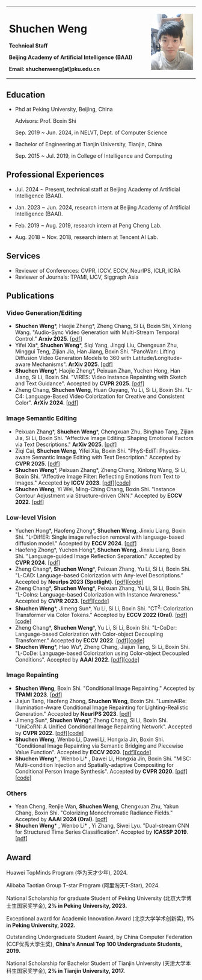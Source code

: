 <table border="0">
  <tr>
    <td width="75%">
      <h1>Shuchen Weng</h1>
      <p><b>Technical Staff</b></p>
      <p><b>Beijing Academy of Artificial Intelligence (BAAI)</b></p>
      <p><b>Email: shuchenweng[at]pku.edu.cn</b></p>
    </td>
    <td width="25%">
      <img src="/photo.jpg" width="100%">
    </td>
  </tr>
</table>

## Education
- Phd at Peking University, Beijing, China

  Advisors: Prof. Boxin Shi

  Sep. 2019 ~ Jun. 2024, in NELVT, Dept. of Computer Science

- Bachelor of Engineering at Tianjin University, Tianjin, China

  Sep. 2015 ~ Jul. 2019, in College of Intelligence and Computing

## Professional Experiences
- Jul. 2024 ~ Present, technical staff at Beijing Academy of Artificial Intelligence (BAAI).

- Jan. 2023 ~ Jun. 2024, research intern at Beijing Academy of Artificial Intelligence (BAAI).

- Feb. 2019 ~ Aug. 2019, research intern at Peng Cheng Lab.

- Aug. 2018 ~ Nov. 2018, research intern at Tencent AI Lab.

## Services
- Reviewer of Conferences: CVPR, ICCV, ECCV, NeurIPS, ICLR, ICRA
- Reviewer of Journals: TPAMI, IJCV, Siggraph Asia

## Publications
### Video Generation/Editing
- <b>Shuchen Weng</b>\*, Haojie Zheng\*, Zheng Chang, Si Li, Boxin Shi, Xinlong Wang. "Audio-Sync Video Generation with Multi-Stream Temporal Control." <b>Arxiv 2025</b>. [[pdf]](https://arxiv.org/pdf/2506.08003?)
- Yifei Xia\*, <b>Shuchen Weng</b>\*, Siqi Yang, Jingqi Liu, Chengxuan Zhu, Minggui Teng, Zijian Jia, Han Jiang, Boxin Shi. "PanoWan: Lifting Diffusion Video Generation Models to 360 with Latitude/Longitude-aware Mechanisms". <b>ArXiv 2025</b>. [[pdf]](https://arxiv.org/pdf/2505.22016)
- <b>Shuchen Weng</b>\*, Haojie Zheng\*, Peixuan Zhan, Yuchen Hong, Han Jiang, Si Li, Boxin Shi. "VIRES: Video Instance Repainting with Sketch and Text Guidance". Accepted by <b>CVPR 2025</b>. [[pdf]](https://openaccess.thecvf.com/content/CVPR2025/papers/Weng_VIRES_Video_Instance_Repainting_via_Sketch_and_Text_Guided_Generation_CVPR_2025_paper.pdf)
- Zheng Chang, <b>Shuchen Weng</b>, Huan Ouyang, Yu Li, Si Li, Boxin Shi. "L-C4: Language-Based Video Colorization for Creative and Consistent Color". <b>ArXiv 2024</b>. [[pdf]](https://arxiv.org/pdf/2410.04972)


### Image Semantic Editing
- Peixuan Zhang\*, <b>Shuchen Weng</b>\*, Chengxuan Zhu, Binghao Tang, Zijian Jia, Si Li, Boxin Shi. "Affective Image Editing: Shaping Emotional Factors via Text Descriptions." <b>ArXiv 2025</b>. [[pdf]](https://arxiv.org/pdf/2505.18699?)
- Ziqi Cai, <b>Shuchen Weng</b>, Yifei Xia, Boxin Shi. "PhyS-EdiT: Physics-aware Semantic Image Editing with Text Description." Accepted by <b>CVPR 2025</b>. [[pdf]](https://openaccess.thecvf.com/content/CVPR2025/papers/Cai_PhyS-EdiT_Physics-aware_Semantic_Image_Editing_with_Text_Description_CVPR_2025_paper.pdf)
- <b>Shuchen Weng</b>\*, Peixuan Zhang\*, Zheng Chang, Xinlong Wang, Si Li, Boxin Shi. “Affective Image Filter: Reflecting Emotions from Text to Images." Accepted by <b>ICCV 2023</b>. [[pdf]](https://openaccess.thecvf.com/content/ICCV2023/papers/Weng_Affective_Image_Filter_Reflecting_Emotions_from_Text_to_Images_ICCV_2023_paper.pdf)[[code]](https://github.com/zpx0922/AIFormer)
- <b>Shuchen Weng</b>, Yi Wei, Ming-Ching Chang, Boxin Shi. "Instance Contour Adjustment via Structure-driven CNN." Accepted by <b>ECCV 2022</b>. [[pdf]](https://ci.idm.pku.edu.cn/Weng_ECCV22c.pdf)


### Low-level Vision
- Yuchen Hong\*, Haofeng Zhong\*, <b>Shuchen Weng</b>, Jinxiu Liang, Boxin Shi. "L-DiffER: Single image reflection removal with language-based diffusion model." Accepted by <b>ECCV 2024</b>. [[pdf]](https://assets.ctfassets.net/yreyglvi5sud/4uhN2PF7UyMGgiWQgCMSgi/41f4f9f46fbfa370b3ccd8fbcadbc2b3/2024______Hong_ECCV.pdf)
- Haofeng Zhong\*, Yuchen Hong\*, <b>Shuchen Weng</b>, Jinxiu Liang, Boxin Shi. "Language-guided Image Reflection Separation." Accepted by <b>CVPR 2024</b>. [[pdf]](https://assets.ctfassets.net/yreyglvi5sud/1ptZmtvx71hLcIKH5mrxWQ/c571786893f745aa5b2f2298e55cd869/Zhong_CVPR24.pdf)
- Zheng Chang\*, <b>Shuchen Weng</b>*, Peixuan Zhang, Yu Li, Si Li, Boxin Shi. "L-CAD: Language-based Colorization with Any-level Descriptions." Accepted by <b>NeurIps 2023 (Spotlight)</b>. [[pdf]](https://arxiv.org/pdf/2305.15217.pdf)[[code]](https://github.com/changzheng123/L-CAD)
- Zheng Chang\*, <b>Shuchen Weng</b>\*, Peixuan Zhang, Yu Li, Si Li, Boxin Shi. "L-CoIns: Language-based Colorization with Instance Awareness." Accepted by <b>CVPR 2023</b>. [[pdf]](https://openaccess.thecvf.com/content/CVPR2023/papers/Chang_L-CoIns_Language-Based_Colorization_With_Instance_Awareness_CVPR_2023_paper.pdf)[[code]](https://github.com/changzheng123/L-CoIns)
- <b>Shuchen Weng</b>\*, Jimeng Sun\*, Yu Li, Si Li, Boxin Shi. "CT<sup>2</sup>: Colorization Transformer via Color Tokens." Accepted by <b>ECCV 2022 (Oral)</b>. [[pdf]](https://ci.idm.pku.edu.cn/Weng_ECCV22b.pdf)[[code]](https://github.com/shuchenweng/CT2)
- Zheng Chang\*, <b>Shuchen Weng</b>\*, Yu Li, Si Li, Boxin Shi. "L-CoDer: Language-based Colorization with Color-object Decoupling Transformer." Accepted by <b>ECCV 2022</b>. [[pdf]](https://ci.idm.pku.edu.cn/Weng_ECCV22g.pdf)[[code]](https://github.com/changzheng123/L-CoDer)
- <b>Shuchen Weng</b>\*, Hao Wu\*, Zheng Chang, Jiajun Tang, Si Li, Boxin Shi. "L-CoDe: Language-based Colorization using Color-object Decoupled Conditions". Accepted by <b>AAAI 2022</b>. [[pdf]](https://ci.idm.pku.edu.cn/Weng_AAAI22.pdf)[[code]](https://github.com/changzheng123/L-CoDe)

### Image Repainting
- <b>Shuchen Weng</b>, Boxin Shi. "Conditional Image Repainting." Accepted by <b>TPAMI 2023</b>. [[pdf]](https://ieeexplore.ieee.org/stamp/stamp.jsp?tp=&arnumber=10313073)
- Jiajun Tang, Haofeng Zhong, <b>Shuchen Weng</b>, Boxin Shi. "LuminAIRe: Illumination-Aware Conditional Image Repainting for Lighting-Realistic Generation." Accepted by <b>NeurIPS 2023</b>. [[pdf]](https://ci.idm.pku.edu.cn/Tang_NeurIPS23.pdf)
- Jimeng Sun\*, <b>Shuchen Weng</b>\*, Zheng Chang, Si Li, Boxin Shi. "UniCoRN: A Unified Conditional Image Repainting Network". Accepted by <b>CVPR 2022</b>. [[pdf]](https://ci.idm.pku.edu.cn/Weng_CVPR22c.pdf)[[code]](https://github.com/shuchenweng/UniCoRN)
- <b>Shuchen Weng</b>, Wenbo Li, Dawei Li, Hongxia Jin, Boxin Shi. "Conditional Image Repainting via Semantic Bridging and Piecewise Value Function". Accepted by <b>ECCV 2020</b>. [[pdf]](https://www.ecva.net/papers/eccv_2020/papers_ECCV/papers/123540443.pdf)[[code]](https://github.com/shuchenweng/TGC)
- <b>Shuchen Weng</b>\* , Wenbo Li\* , Dawei Li, Hongxia Jin, Boxin Shi. "MISC: Multi-condition Injection and Spatially-adaptive Compositing for Conditional Person Image Synthesis". Accepted by <b>CVPR 2020</b>. [[pdf]](https://openaccess.thecvf.com/content_CVPR_2020/papers/Weng_MISC_Multi-Condition_Injection_and_Spatially-Adaptive_Compositing_for_Conditional_Person_Image_CVPR_2020_paper.pdf)[[code]](https://github.com/shuchenweng/MISC)

### Others
- Yean Cheng,  Renjie Wan, <b>Shuchen Weng</b>, Chengxuan Zhu, Yakun Chang, Boxin Shi. "Colorizing Monochromatic Radiance Fields." Accepted by <b>AAAI 2024 (Oral)</b>. [[pdf]](https://ci.idm.pku.edu.cn/Cheng_AAAI24.pdf)
- <b>Shuchen Weng</b>\* , Wenbo Li\* , Yi Zhang, Siwei Lyu. "Dual-stream CNN for Structured Time Series Classification". Accepted by <b>ICASSP 2019</b>. [[pdf]](https://ieeexplore.ieee.org/stamp/stamp.jsp?tp=&arnumber=8682410)


## Award
Huawei TopMinds Program (华为天才少年), 2024.

Alibaba Taotian Group T-star Program (阿里淘天T-Star), 2024.

National Scholarship for graduate Student of Peking University (北京大学博士生国家奖学金), <b>2% in Peking University, 2023.</b>

Exceptional award for Academic Innovation Award (北京大学学术创新奖), <b>1% in Peking University, 2022.</b>

Outstanding Undergraduate Student Award, by China Computer Federation (CCF优秀大学生奖), <b>China's Annual Top 100 Undergraduate Students, 2019.</b>

National Scholarship for Bachelor Student of Tianjin University (天津大学本科生国家奖学金), <b>2% in Tianjin University, 2017.</b>
